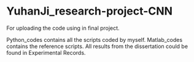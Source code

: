 # YuhanJi_research-project-CNN
For uploading the code using in final project.

Python_codes contains all the scripts coded by myself.
Matlab_codes contains the reference scripts.
All results from the dissertation could be found in Experimental Records.
